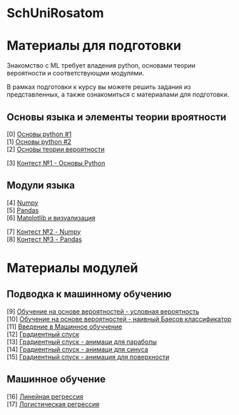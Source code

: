 # SchUniRosatom

# Материалы для подготовки

Знакомство с ML требует владения python, основами теории вероятности и соответствующми модулями. 

В рамках подготовки к курсу вы можете решить задания из представленных, а также ознакомиться с материалами для подготовки.

## Основы языка и элементы теории вроятности

[0] [Основы python #1](https://github.com/ShadarRim/SchUniRosatom1/blob/main/00_%D0%9E%D1%81%D0%BD%D0%BE%D0%B2%D1%8B_Python_1.ipynb) \
[1] [Основы python #2](https://github.com/ShadarRim/SchUniRosatom1/blob/main/01_%D0%9E%D1%81%D0%BD%D0%BE%D0%B2%D1%8B_Python_2.ipynb) \
[2] [Основы теории вероятности](https://github.com/ShadarRim/SchUniRosatom1/blob/main/02_%D0%97%D0%BD%D0%B0%D0%BA%D0%BE%D0%BC%D1%81%D1%82%D0%B2%D0%BE%20%D1%81%20%D1%8D%D0%BB%D0%B5%D0%BC%D0%B5%D0%BD%D1%82%D0%B0%D0%BC%D0%B8%20%D0%A2%D0%92%D0%B8%D0%9C%D0%A1.ipynb)

[3] [Контест №1 - Основы Python](https://contest.yandex.ru/contest/55745/enter/)

## Модули языка

[4] [Numpy](https://github.com/ShadarRim/SchUniRosatom1/blob/main/03_Numpy.ipynb) \
[5] [Pandas](https://github.com/ShadarRim/SchUniRosatom1/blob/main/04_Pandas.ipynb) \
[6] [Matplotlib и визуализация](https://github.com/ShadarRim/SchUniRosatom1/blob/main/05_Matplotlib.ipynb) 

[7]	[Контест №2 - Numpy](https://contest.yandex.ru/contest/55700/enter) \
[8]	[Контест №3 - Pandas](https://contest.yandex.ru/contest/55701/enter) 

# Материалы модулей

## Подводка к машинному обучению

[9] [Обучение на основе вероятностей - условная вероятность](https://github.com/ShadarRim/SchUniRosatom1/blob/main/07_%D0%A3%D1%81%D0%BB%D0%BE%D0%B2%D0%BD%D0%B0%D1%8F%20%D0%B2%D0%B5%D1%80%D0%BE%D1%8F%D1%82%D0%BD%D0%BE%D1%81%D1%82%D1%8C.ipynb) \
[10] [Обучение на основе вероятностей - наивный Баесов классификатор](https://github.com/ShadarRim/SchUniRosatom1/blob/main/08_%D0%9D%D0%B0%D0%B8%D0%B2%D0%BD%D1%8B%D0%B9_%D0%B1%D0%B0%D0%B5%D1%81.ipynb) \
[11] [Введение в Машинное обуччение](https://github.com/ShadarRim/SchUniRosatom1/blob/main/09_%D0%92%D0%B2%D0%B5%D0%B4%D0%B5%D0%BD%D0%B8%D0%B5%20%D0%B2%20ML.pptx) \
[12] [Градиентный спуск](https://github.com/ShadarRim/SchUniRosatom1/blob/main/10_%D0%93%D1%80%D0%B0%D0%B4%D0%B8%D0%B5%D0%BD%D1%82%D0%BD%D1%8B%D0%B9%20%D1%81%D0%BF%D1%83%D1%81%D0%BA.ipynb) \
[13] [Градиентный спуск - анимаци для параболы](https://github.com/ShadarRim/SchUniRosatom1/blob/main/10_1_%D0%9F%D0%B0%D1%80%D0%B0%D0%B1%D0%BE%D0%BB%D0%B0.gif) \
[14] [Градиентный спуск - анимаци для синуса](https://github.com/ShadarRim/SchUniRosatom1/blob/main/10_2_%D0%A1%D0%B8%D0%BD%D1%83%D1%81.gif) \
[15] [Градиентный спуск - анимация для поверхности](https://github.com/ShadarRim/SchUniRosatom1/blob/main/10_3%20%D0%9F%D0%BE%D0%B2%D0%B5%D1%80%D1%85%D0%BD%D0%BE%D1%81%D1%82%D1%8C.gif)

## Машинное обучение

[16] [Линейная регрессия](https://github.com/ShadarRim/SchUniRosatom1/blob/main/11_%D0%9B%D0%B8%D0%BD%D0%B5%D0%B9%D0%BD%D1%8B%D0%B5_%D0%BC%D0%B5%D1%82%D0%BE%D0%B4%D1%8B_%D1%80%D0%B5%D0%B3%D1%80%D0%B5%D1%81%D1%81%D0%B8%D0%B8_%D0%9B%D0%B8%D0%BD%D0%B5%D0%B9%D0%BD%D0%B0%D1%8F_%D1%80%D0%B5%D0%B3%D1%80%D0%B5%D1%81%D1%81%D0%B8%D1%8F.ipynb) \
[17] [Логистическая регрессия](https://github.com/ShadarRim/SchUniRosatom1/blob/main/12_%D0%9B%D0%BE%D0%B3%D0%B8%D1%81%D1%82%D0%B8%D1%87%D0%B5%D1%81%D0%BA%D0%B0%D1%8F_%D1%80%D0%B5%D0%B3%D1%80%D0%B5%D1%81%D1%81%D0%B8%D1%8F.ipynb)